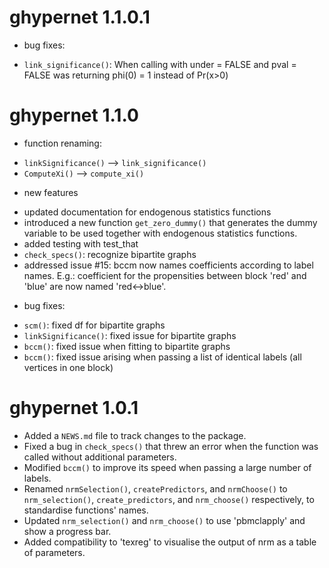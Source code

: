 # ghypernet 1.1.0.1

- bug fixes:
* `link_significance()`: When calling with under = FALSE and pval = FALSE was returning phi(0) = 1 instead of Pr(x>0)

# ghypernet 1.1.0

- function renaming:
* `linkSignificance()` --> `link_significance()`
* `ComputeXi()` --> `compute_xi()`

- new features
* updated documentation for endogenous statistics functions
* introduced a new function `get_zero_dummy()` that generates the dummy variable to be used together with endogenous statistics functions.
* added testing with test_that
* `check_specs()`: recognize bipartite graphs
* addressed issue #15: bccm now names coefficients according to label names. E.g.: coefficient for the propensities between block 'red' and 'blue' are now named 'red<->blue'.

- bug fixes:
* `scm()`: fixed df for bipartite graphs
* `linkSignificance()`: fixed issue for bipartite graphs
* `bccm()`: fixed issue when fitting to bipartite graphs
* `bccm()`: fixed issue arising when passing a list of identical labels (all vertices in one block)

# ghypernet 1.0.1

* Added a `NEWS.md` file to track changes to the package.
* Fixed a bug in `check_specs()` that threw an error when the function was called without additional parameters.
* Modified `bccm()` to improve its speed when passing a large number of labels.
* Renamed `nrmSelection()`, `createPredictors`, and `nrmChoose()` to `nrm_selection()`, `create_predictors`, and `nrm_choose()` respectively, to standardise functions' names.
* Updated `nrm_selection()` and `nrm_choose()` to use 'pbmclapply' and show a progress bar.
* Added compatibility to 'texreg' to visualise the output of nrm as a table of parameters.

